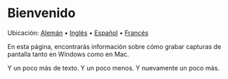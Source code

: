 # Bienvenido
Ubicación: [Alemán](https://ewildingli.github.io/Global-Instructor-Guidelines/DE/) • [Inglés](https://ewildingli.github.io/Global-Instructor-Guidelines/) • [Español](https://ewildingli.github.io/Global-Instructor-Guidelines/ES/) • [Francés](https://ewildingli.github.io/Global-Instructor-Guidelines/FR/)

En esta página, encontrarás información sobre cómo grabar capturas de pantalla tanto en Windows como en Mac.

Y un poco más de texto. Y un poco menos. Y nuevamente un poco más.